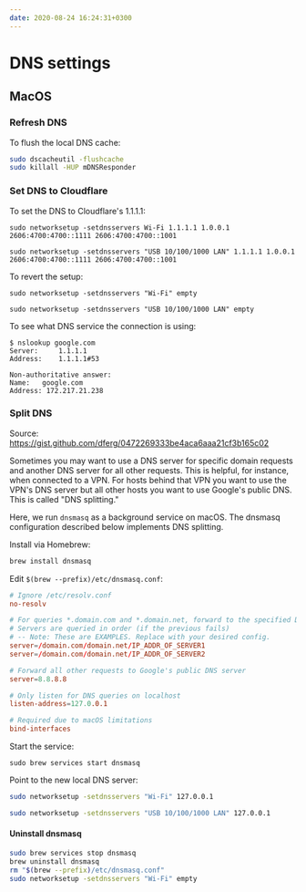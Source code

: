 ```yaml
---
date: 2020-08-24 16:24:31+0300
---
```


# DNS settings

## MacOS

### Refresh DNS

To flush the local DNS cache:

```bash
sudo dscacheutil -flushcache
sudo killall -HUP mDNSResponder
```

### Set DNS to Cloudflare

To set the DNS to Cloudflare's 1.1.1.1:

```
sudo networksetup -setdnsservers Wi-Fi 1.1.1.1 1.0.0.1 2606:4700:4700::1111 2606:4700:4700::1001

sudo networksetup -setdnsservers "USB 10/100/1000 LAN" 1.1.1.1 1.0.0.1 2606:4700:4700::1111 2606:4700:4700::1001
```

To revert the setup:

```
sudo networksetup -setdnsservers "Wi-Fi" empty

sudo networksetup -setdnsservers "USB 10/100/1000 LAN" empty
```

To see what DNS service the connection is using:

```
$ nslookup google.com
Server:		1.1.1.1
Address:	1.1.1.1#53

Non-authoritative answer:
Name:	google.com
Address: 172.217.21.238
```

### Split DNS

Source: <https://gist.github.com/dferg/0472269333be4aca6aaa21cf3b165c02>

Sometimes you may want to use a DNS server for specific domain requests and another DNS server for all other requests. This is helpful, for instance, when connected to a VPN. For hosts behind that VPN you want to use the VPN's DNS server but all other hosts you want to use Google's public DNS. This is called "DNS splitting."

Here, we run `dnsmasq` as a background service on macOS. The dnsmasq configuration described below implements DNS splitting.

Install via Homebrew:

```sh
brew install dnsmasq
```

Edit `$(brew --prefix)/etc/dnsmasq.conf`:

```conf
# Ignore /etc/resolv.conf
no-resolv

# For queries *.domain.com and *.domain.net, forward to the specified DNS server
# Servers are queried in order (if the previous fails)
# -- Note: These are EXAMPLES. Replace with your desired config.
server=/domain.com/domain.net/IP_ADDR_OF_SERVER1
server=/domain.com/domain.net/IP_ADDR_OF_SERVER2

# Forward all other requests to Google's public DNS server
server=8.8.8.8

# Only listen for DNS queries on localhost
listen-address=127.0.0.1

# Required due to macOS limitations
bind-interfaces
```

Start the service:

```
sudo brew services start dnsmasq
```

Point to the new local DNS server:

```sh
sudo networksetup -setdnsservers "Wi-Fi" 127.0.0.1

sudo networksetup -setdnsservers "USB 10/100/1000 LAN" 127.0.0.1
```

#### Uninstall dnsmasq

```sh
sudo brew services stop dnsmasq
brew uninstall dnsmasq
rm "$(brew --prefix)/etc/dnsmasq.conf"
sudo networksetup -setdnsservers "Wi-Fi" empty
```
